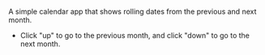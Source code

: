A simple calendar app that shows rolling dates from the previous and next month.
  - Click "up" to go to the previous month, and click "down" to go to the next month.